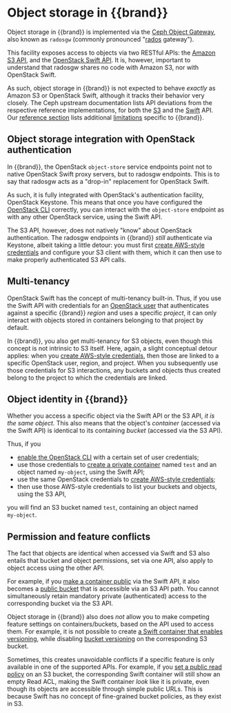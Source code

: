 # Object storage in {{brand}}

Object storage in {{brand}} is implemented via the [Ceph Object Gateway](https://docs.ceph.com/en/latest/radosgw/index.html), also known as `radosgw` (commonly pronounced "[rados](https://ceph.io/assets/pdfs/weil-rados-pdsw07.pdf) gateway").

This facility exposes access to objects via two RESTful APIs: the [Amazon S3 API](https://docs.aws.amazon.com/AmazonS3/latest/API/), and the [OpenStack Swift API](https://docs.openstack.org/api-ref/object-store/).
It is, however, important to understand that radosgw shares no code with Amazon S3, nor with OpenStack Swift.

As such, object storage in {{brand}} is not expected to behave *exactly* as Amazon S3 or OpenStack Swift, although it tracks their behavior very closely.
The Ceph upstream documentation lists API deviations from the respective reference implementations, for both the [S3](https://docs.ceph.com/en/latest/radosgw/s3/) and the [Swift](https://docs.ceph.com/en/latest/radosgw/swift/) API.
Our [reference section](../reference/index.md) lists additional [limitations](../reference/limitations/object-storage.md) specific to {{brand}}.

## Object storage integration with OpenStack authentication

In {{brand}}, the OpenStack `object‑store` service endpoints point not to native OpenStack Swift proxy servers, but to radosgw endpoints.
This is to say that radosgw acts as a "drop-in" replacement for OpenStack Swift.

As such, it is fully integrated with OpenStack's authentication facility, OpenStack Keystone.
This means that once you have configured the [OpenStack CLI](../howto/getting-started/enable-openstack-cli.md) correctly, you can interact with the `object‑store` endpoint as with any other OpenStack service, using the Swift API.

The S3 API, however, does not natively "know" about OpenStack authentication.
The radosgw endpoints in {{brand}} *still* authenticate via Keystone, albeit taking a little detour:
you must first [create AWS-style credentials](../howto/object-storage/s3/credentials.md) and configure your S3 client with them, which it can then use to make properly authenticated S3 API calls.

## Multi-tenancy

OpenStack Swift has the concept of multi-tenancy built-in.
Thus, if you use the Swift API with credentials for an [OpenStack user](../howto/getting-started/enable-openstack-cli.md) that authenticates against a specific {{brand}} *region* and uses a specific *project*, it can only interact with objects stored in containers belonging to that project by default.

In {{brand}}, you also get multi-tenancy for S3 objects, even though this concept is not intrinsic to S3 itself.
Here, again, a slight conceptual detour applies: when you [create AWS-style credentials](../howto/object-storage/s3/credentials.md), then those are linked to a specific OpenStack user, region, and project.
When you subsequently use those credentials for S3 interactions, any buckets and objects thus created belong to the project to which the credentials are linked.

## Object identity in {{brand}}

Whether you access a specific object via the Swift API or the S3 API, *it is the same object.*
This also means that the object's *container* (accessed via the Swift API) is identical to its containing *bucket* (accessed via the S3 API).

Thus, if you

* [enable the OpenStack CLI](../howto/getting-started/enable-openstack-cli.md) with a certain set of user credentials;
* use those credentials to [create a private container](../howto/object-storage/swift/private-container.md) named `test` and an object named `my‑object`, using the Swift API;
* use the same OpenStack credentials to [create AWS-style credentials](../howto/object-storage/s3/credentials.md);
* then use those AWS-style credentials to list your buckets and objects, using the S3 API,

you will find an S3 bucket named `test`, containing an object named `my‑object`.

## Permission and feature conflicts

The fact that objects are identical when accessed via Swift and S3 also entails that bucket and object permissions, set via one API, also apply to object access using the other API.

For example, if you [make a container public](../howto/object-storage/swift/public-container.md) via the Swift API, it also becomes a [public bucket](../howto/object-storage/s3/public-bucket.md) that is accessible via an S3 API path.
You cannot simultaneously retain mandatory private (authenticated) access to the corresponding bucket via the S3 API.

Object storage in {{brand}} also does *not* allow you to make competing feature settings on containers/buckets, based on the API used to access them.
For example, it is not possible to create [a Swift container that enables versioning](../howto/object-storage/swift/versioning.md), while disabling [bucket versioning](../howto/object-storage/s3/versioning.md) on the corresponding S3 bucket.

Sometimes, this creates unavoidable conflicts if a specific feature is only available in one of the supported APIs.
For example, if you [set a public read policy](../howto/object-storage/s3/public-bucket.md) on an S3 bucket, the corresponding Swift container will still show an empty Read ACL, making the Swift container *look* like it is private, even though its objects are accessible through simple public URLs.
This is because Swift has no concept of fine-grained bucket policies, as they exist in S3.
